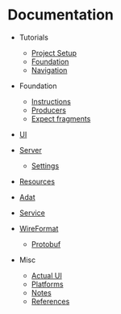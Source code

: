 # Documentation

* Tutorials
  * [Project Setup](tutorials/project-setup.md)
  * [Foundation](tutorials/foundation.md)
  * [Navigation](tutorials/navigation.md)

* Foundation
  * [Instructions](foundation/instructions.md)
  * [Producers](foundation/producer.md)
  * [Expect fragments](foundation/expect.md)

* [UI](ui/README.md)

* [Server](server/README.md)
  * [Settings](server/settings.md)

* [Resources](resource/README.md)

* [Adat](adat/README.md)

* [Service](service/README.md)

* [WireFormat](wireformat/README.md)
  * [Protobuf](wireformat/protobuf.md)

* Misc
  * [Actual UI](internals/actual%20UI.md)
  * [Platforms](platforms/README)
  * [Notes](notes.md)
  * [References](references.md)
